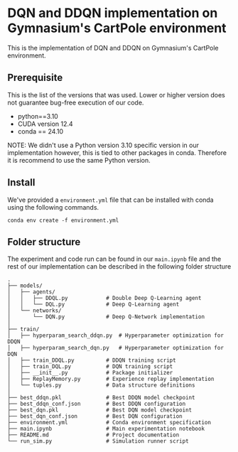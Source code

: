 # DQN and DDQN implementation on Gymnasium's CartPole environment
This is the implementation of DQN and DDQN on Gymnasium's CartPole environment.

## Prerequisite
This is the list of the versions that was used. Lower or higher version
does not guarantee bug-free execution of our code.
- python==3.10 
- CUDA version 12.4
- conda == 24.10

NOTE: We didn't use a Python version 3.10 specific version in our implementation
however, this is tied to other packages in conda. Therefore it is recommend to
use the same Python version.

## Install
We've provided a `environment.yml` file that can be installed with conda using
the following commands.
```
conda env create -f environment.yml
```

## Folder structure
The experiment and code run can be found in our `main.ipynb` file and the rest
of our implementation can be described in the following folder structure


```
.
├── models/
│   ├── agents/ 
│   │   ├── DDQL.py            # Double Deep Q-Learning agent
│   │   └── DQL.py             # Deep Q-Learning agent
│   └── networks/
│       └── DQN.py             # Deep Q-Network implementation
│
├── train/
│   ├── hyperparam_search_ddqn.py  # Hyperparameter optimization for DDQN
│   ├── hyperparam_search_dqn.py   # Hyperparameter optimization for DQN
│   ├── train_DDQL.py          # DDQN training script
│   ├── train_DQL.py           # DQN training script
│   ├── __init__.py            # Package initializer
│   ├── ReplayMemory.py        # Experience replay implementation
│   └── tuples.py              # Data structure definitions
│
├── best_ddqn.pkl              # Best DDQN model checkpoint
├── best_ddqn_conf.json        # Best DDQN configuration
├── best_dqn.pkl               # Best DQN model checkpoint
├── best_dqn_conf.json         # Best DQN configuration
├── environment.yml            # Conda environment specification
├── main.ipynb                 # Main experimentation notebook
├── README.md                  # Project documentation
└── run_sim.py                 # Simulation runner script
```

